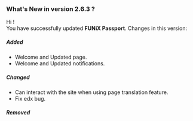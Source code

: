 ### What's New in version 2.6.3 ?

Hi !<br>
You have successfully updated **FUNiX Passport**. Changes in this version:

##### Added

* Welcome and Updated page.
* Welcome and Updated notifications.

##### Changed

* Can interact with the site when using page translation feature.
* Fix edx bug.

##### Removed
